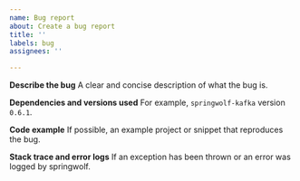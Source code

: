 ```yaml
---
name: Bug report
about: Create a bug report
title: ''
labels: bug
assignees: ''

---
```


**Describe the bug**
A clear and concise description of what the bug is.

**Dependencies and versions used**
For example, `springwolf-kafka` version `0.6.1`.

**Code example**
If possible, an example project or snippet that reproduces the bug.

**Stack trace and error logs**
If an exception has been thrown or an error was logged by springwolf.
